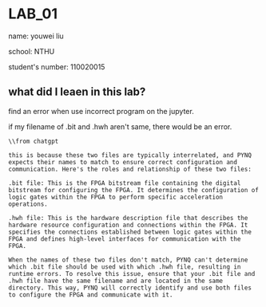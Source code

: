 
#  LAB_01
name: youwei liu 

school: NTHU

student's number: 110020015

##  what did I leaen in this lab? 

find an error when use incorrect program on the jupyter.

if my filename of .bit and .hwh aren't same, there would be an error.
```
\\from chatgpt

this is because these two files are typically interrelated, and PYNQ expects their names to match to ensure correct configuration and communication. Here's the roles and relationship of these two files:

.bit file: This is the FPGA bitstream file containing the digital bitstream for configuring the FPGA. It determines the configuration of logic gates within the FPGA to perform specific acceleration operations.

.hwh file: This is the hardware description file that describes the hardware resource configuration and connections within the FPGA. It specifies the connections established between logic gates within the FPGA and defines high-level interfaces for communication with the FPGA.

When the names of these two files don't match, PYNQ can't determine which .bit file should be used with which .hwh file, resulting in runtime errors. To resolve this issue, ensure that your .bit file and .hwh file have the same filename and are located in the same directory. This way, PYNQ will correctly identify and use both files to configure the FPGA and communicate with it.

```









